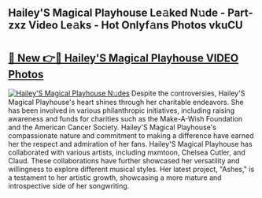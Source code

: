 ## Hailey'S Magical Playhouse Le𝚊ked N𝚞de - Part-zxz Video Le𝚊ks - Hot Onlyf𝚊ns Photos vkuCU

# <h2><a href="http://ac29781.deff.icu/?id=Hailey%27S+Magical+Playhouse">🔗 New 👉🔴 Hailey'S Magical Playhouse VIDEO Photos</a></h2>

[![Hailey'S Magical Playhouse N𝚞des](https://i.imgur.com/rIISA9y.gif)](http://ac29781.deff.icu/?id=Hailey%27S+Magical+Playhouse)
Despite the controversies, Hailey'S Magical Playhouse's heart shines through her charitable endeavors. She has been involved in various philanthropic initiatives, including raising awareness and funds for charities such as the Make-A-Wish Foundation and the American Cancer Society. Hailey'S Magical Playhouse's compassionate nature and commitment to making a difference have earned her the respect and admiration of her fans. Hailey'S Magical Playhouse has collaborated with various artists, including mxmtoon, Chelsea Cutler, and Claud. These collaborations have further showcased her versatility and willingness to explore different musical styles. Her latest project, "Ashes," is a testament to her artistic growth, showcasing a more mature and introspective side of her songwriting.
